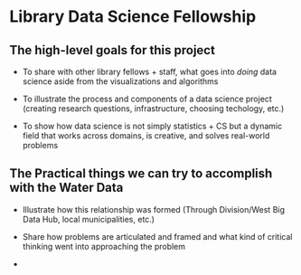 # Library Data Science Fellowship

## The high-level goals for this project

- To share with other library fellows + staff, what goes into _doing_ data science aside from the visualizations and algorithms

- To illustrate the process and components of a data science project (creating research questions, infrastructure, choosing techology, etc.)

- To show how data science is not simply statistics + CS but a dynamic field that works across domains, is creative, and solves real-world problems


## The Practical things we can try to accomplish with the Water Data

- Illustrate how this relationship was formed (Through Division/West Big Data Hub, local municipalities, etc.)

- Share how problems are articulated and framed and what kind of critical thinking went into approaching the problem

- 




